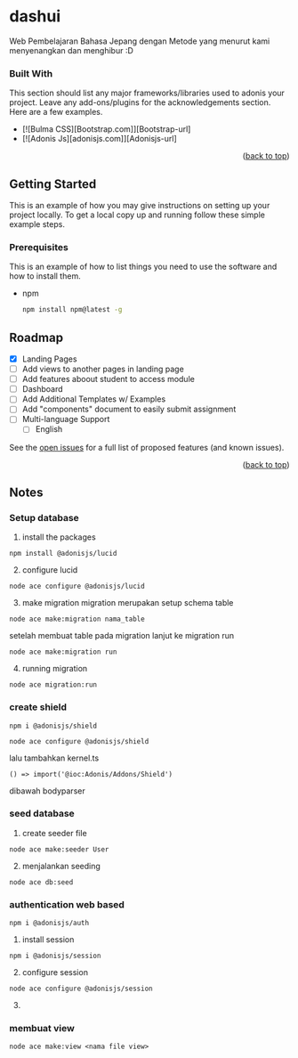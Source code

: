 # dashui
Web Pembelajaran Bahasa Jepang dengan Metode yang menurut kami menyenangkan dan menghibur :D



### Built With

This section should list any major frameworks/libraries used to adonis your project. Leave any add-ons/plugins for the acknowledgements section. Here are a few examples.


* [![Bulma CSS][Bootstrap.com]][Bootstrap-url]
* [![Adonis Js][adonisjs.com]][Adonisjs-url]

<p align="right">(<a href="#readme-top">back to top</a>)</p>



<!-- GETTING STARTED -->
## Getting Started

This is an example of how you may give instructions on setting up your project locally.
To get a local copy up and running follow these simple example steps.

### Prerequisites

This is an example of how to list things you need to use the software and how to install them.
* npm
  ```sh
  npm install npm@latest -g
  ```


<!-- ROADMAP -->
## Roadmap

- [x] Landing Pages
- [ ] Add views to another pages in landing page
- [ ] Add features aboout student to access module
- [ ] Dashboard
- [ ] Add Additional Templates w/ Examples
- [ ] Add "components" document to easily submit assignment
- [ ] Multi-language Support
    - [ ] English

See the [open issues](https://github.com/othneildrew/Best-README-Template/issues) for a full list of proposed features (and known issues).

<p align="right">(<a href="#readme-top">back to top</a>)</p>


## Notes

### Setup database
1. install the packages

```
npm install @adonisjs/lucid
```

2. configure lucid
```
node ace configure @adonisjs/lucid
```

3. make migration
migration merupakan setup schema table

```
node ace make:migration nama_table
```

setelah membuat table pada migration lanjut ke migration run

```
node ace make:migration run
```

4. running migration
```
node ace migration:run
```

### create shield
```
npm i @adonisjs/shield
```

```
node ace configure @adonisjs/shield
```

lalu tambahkan kernel.ts
```
() => import('@ioc:Adonis/Addons/Shield')
```

dibawah bodyparser

### seed database
1. create seeder file

```
node ace make:seeder User
```

2. menjalankan seeding
```
node ace db:seed
```


### authentication web based
```
npm i @adonisjs/auth
```

1. install session
```
npm i @adonisjs/session
```

2. configure session
```
node ace configure @adonisjs/session
```

3.

### membuat view
```
node ace make:view <nama file view>
```

